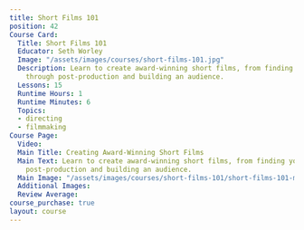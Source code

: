 ```yaml
---
title: Short Films 101
position: 42
Course Card:
  Title: Short Films 101
  Educator: Seth Worley
  Image: "/assets/images/courses/short-films-101.jpg"
  Description: Learn to create award-winning short films, from finding your voice
    through post-production and building an audience.
  Lessons: 15
  Runtime Hours: 1
  Runtime Minutes: 6
  Topics:
  - directing
  - filmmaking
Course Page:
  Video: 
  Main Title: Creating Award-Winning Short Films
  Main Text: Learn to create award-winning short films, from finding your voice through
    post-production and building an audience.
  Main Image: "/assets/images/courses/short-films-101/short-films-101-main.jpg"
  Additional Images: 
  Review Average: 
course_purchase: true
layout: course
---
```


